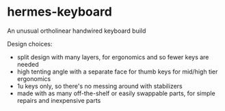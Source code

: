 # hermes-keyboard
An unusual ortholinear handwired keyboard build

Design choices:
- split design with many layers, for ergonomics and so fewer keys are needed
- high tenting angle with a separate face for thumb keys for mid/high tier ergonomics
- 1u keys only, so there's no messing around with stabilizers
- made with as many off-the-shelf or easily swappable parts, for simple repairs and inexpensive parts
